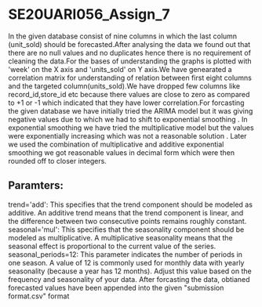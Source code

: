 # SE20UARI056_Assign_7
In the given database consist of nine columns in which the last column (unit_sold) should be forecasted.After analysing the data we found out that there are no null values and no duplicates hence there is no requirement of cleaning the data.For the bases of understanding the graphs is plotted with 'week' on the X axis and 'units_sold' on Y axis.We have genearated a correlation matrix for understanding of relation between first eight columns and the targeted column(units_sold).We have dropped few columns like record_id,store_id etc because there values are close to zero as compared to +1 or -1 which indicated that they have lower correlation.For forcasting the given database we have initially tried the ARIMA model but it was giving negative values due to which we had to shift to exponential smoothing . In exponential smoothing we have tried the multiplicative model but the values were exponentially increasing which was not a reasonable solution . Later we used the combination of multiplicative and additive exponential smoothing we got reasonable values in decimal form which were then rounded off to closer integers.
## Paramters:
trend='add': This specifies that the trend component should be modeled as additive. An additive trend means that the trend component is linear, and the difference between 
two consecutive points remains roughly constant.
seasonal='mul': This specifies that the seasonality component should be modeled as multiplicative. A multiplicative seasonality means that the seasonal effect is
proportional to the current value of the series.
seasonal_periods=12: This parameter indicates the number of periods in one season. A value of 12 is commonly used for monthly data with yearly seasonality (because 
a year has 12 months). Adjust this value based on the frequency and seasonality of your data.
After forcasting the data, obtianed forecasted values have been appended into the given "submission format.csv" format
